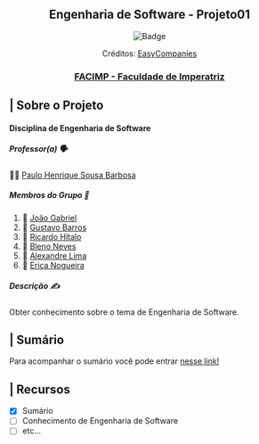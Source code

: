 
<div align="center">
  <h2>Engenharia de Software - Projeto01</h2>
  
  ![Badge](https://github.com/gabrielf7/Engenharia-Software-Projeto01/blob/main/assets/eng-softw-02-hd.jpg)
  
  <p>Créditos: <a href="https://easycompanies.com.au/blog/starting-a-business-whats-stopping-you/">
    EasyCompanies
  </a></p>
  
  ### [FACIMP - Faculdade de Imperatriz](https://github.com/NT-Facimp)
</div>

## | Sobre o Projeto

#### Disciplina de Engenharia de Software

##### _Professor(a)_ :speaking_head:
:man_technologist: [Paulo Henrique Sousa Barbosa](https://github.com/agenteph)

##### _Membros do Grupo_ :busts_in_silhouette:

  1. :shark: [João Gabriel](https://github.com/gabrielf7)
  2. :shark: [Gustavo Barros](https://github.com/gustavo3g)
  3. :shark: [Ricardo Hítalo](https://github.com/ricardohitalo)
  4. :shark: [Bleno Neves](https://github.com/ibleno)
  5. :shark: [Alexandre Lima](https://github.com/Alexandr3-Lima)
  6. :shark: [Erica Nogueira](https://github.com/ericasnogueira)

##### _Descrição_ :writing_hand:
Obter conhecimento sobre o tema de Engenharia de Software.

## | Sumário

Para acompanhar o sumário você pode entrar [nesse link!](https://github.com/gabrielf7/Engenharia-Software-Projeto01/wiki)

## | Recursos
 
  - [x] Sumário
  - [ ] Conhecimento de Engenharia de Software
  - [ ] etc...
